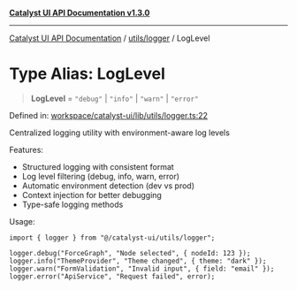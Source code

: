 [**Catalyst UI API Documentation v1.3.0**](../../../README.md)

---

[Catalyst UI API Documentation](../../../README.md) / [utils/logger](../README.md) / LogLevel

# Type Alias: LogLevel

> **LogLevel** = `"debug"` \| `"info"` \| `"warn"` \| `"error"`

Defined in: [workspace/catalyst-ui/lib/utils/logger.ts:22](https://github.com/TheBranchDriftCatalyst/catalyst-ui/blob/main/lib/utils/logger.ts#L22)

Centralized logging utility with environment-aware log levels

Features:

- Structured logging with consistent format
- Log level filtering (debug, info, warn, error)
- Automatic environment detection (dev vs prod)
- Context injection for better debugging
- Type-safe logging methods

Usage:

```tsx
import { logger } from "@/catalyst-ui/utils/logger";

logger.debug("ForceGraph", "Node selected", { nodeId: 123 });
logger.info("ThemeProvider", "Theme changed", { theme: "dark" });
logger.warn("FormValidation", "Invalid input", { field: "email" });
logger.error("ApiService", "Request failed", error);
```
